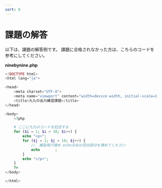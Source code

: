```yaml
---
sort: 8
---
```


# 課題の解答

以下は、課題の解答例です。
課題に合格されなかった方は、こちらのコードを参考にしてください。

**ninebynine.php**

```php
<!DOCTYPE html>
<html lang="ja">

<head>
    <meta charset="UTF-8">
    <meta name="viewport" content="width=device-width, initial-scale=1.0">
    <title>九九の出力練習課題</title>
</head>

<body>
    <?php

    # ここに九九のコードを記述する
    for ($i = 1; $i < 10; $i++) {
        echo "<p>";
        for ($j = 1; $j < 10; $j++) {
            //　補習用穴埋め echoの右の空白部分を埋めてください
            echo       ;
        }
        echo "</p>";
    }
    ?>
</body>

</html>
